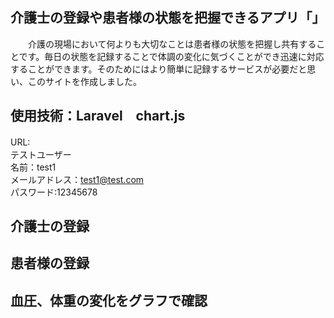 

## 介護士の登録や患者様の状態を把握できるアプリ「」
　　介護の現場において何よりも大切なことは患者様の状態を把握し共有することです。毎日の状態を記録することで体調の変化に気づくことができ迅速に対応することができます。そのためにはより簡単に記録するサービスが必要だと思い、このサイトを作成しました。

## 使用技術：Laravel　chart.js
URL:　　　　　　　　　　　<br>
テストユーザー           <br>
名前：test1             <br>
メールアドレス：test1@test.com <br>
パスワード:12345678

## 介護士の登録



## 患者様の登録


## 血圧、体重の変化をグラフで確認

